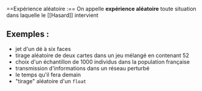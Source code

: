 ==Expérience aléatoire :== On appelle **expérience aléatoire** toute situation dans laquelle le [[Hasard]] intervient

## Exemples :
- jet d'un dé à six faces
- tirage aléatoire de deux cartes dans un jeu mélangé en contenant 52
- choix d'un échantillon de 1000 individus dans la population française
- transmission d'informations dans un réseau perturbé
- le temps qu'il fera demain
- "tirage" aléatoire d'un `float`
